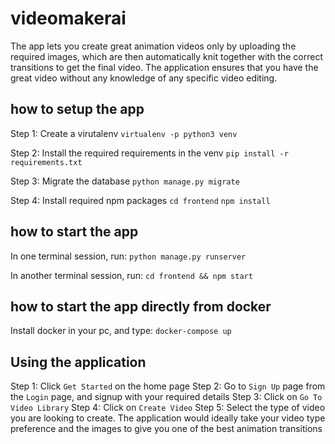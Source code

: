 # videomakerai
The app lets you create great animation videos only by uploading the required images, which are then automatically knit together with the correct transitions to get the final video. The application ensures that you have the great video without any knowledge of any specific video editing.

## how to setup the app
Step 1: Create a virutalenv
`virtualenv -p python3 venv`

Step 2: Install the required requirements in the venv
`pip install -r requirements.txt`

Step 3: Migrate the database
`python manage.py migrate`

Step 4: Install required npm packages
`cd frontend`
`npm install`

## how to start the app

In one terminal session, run:
`python manage.py runserver`

In another terminal session, run:
`cd frontend && npm start`

## how to start the app directly from docker

Install docker in your pc, and type:
`docker-compose up`

## Using the application

Step 1: Click `Get Started` on the home page
Step 2: Go to `Sign Up` page from the `Login` page, and signup with your required details
Step 3: Click on `Go To Video Library`
Step 4: Click on `Create Video`
Step 5: Select the type of video you are looking to create. The application would ideally take your video type preference and the images to give you one of the best animation transitions

